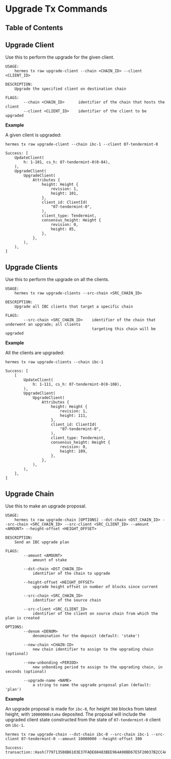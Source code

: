 # Upgrade Tx Commands

## Table of Contents

<!-- toc -->

## Upgrade Client

Use this to perform the upgrade for the given client.

```shell
USAGE:
    hermes tx raw upgrade-client --chain <CHAIN_ID> --client <CLIENT_ID>

DESCRIPTION:
    Upgrade the specified client on destination chain
    
FLAGS:
        --chain <CHAIN_ID>      identifier of the chain that hosts the client
        --client <CLIENT_ID>    identifier of the client to be upgraded
```

__Example__

A given client is upgraded:

```shell
hermes tx raw upgrade-client --chain ibc-1 --client 07-tendermint-0
````

```
Success: [
    UpdateClient(
        h: 1-101, cs_h: 07-tendermint-0(0-84),
    ),
    UpgradeClient(
        UpgradeClient(
            Attributes {
                height: Height {
                    revision: 1,
                    height: 101,
                },
                client_id: ClientId(
                    "07-tendermint-0",
                ),
                client_type: Tendermint,
                consensus_height: Height {
                    revision: 0,
                    height: 85,
                },
            },
        ),
    ),
]
```

## Upgrade Clients

Use this to perform the upgrade on all the clients.

```shell
USAGE:
    hermes tx raw upgrade-clients --src-chain <SRC_CHAIN_ID>

DESCRIPTION:
    Upgrade all IBC clients that target a specific chain
 
FLAGS:
        --src-chain <SRC_CHAIN_ID>    identifier of the chain that underwent an upgrade; all clients
                                      targeting this chain will be upgraded
```

__Example__

All the clients are upgraded:

```shell
hermes tx raw upgrade-clients --chain ibc-1
````

```
Success: [
    [
        UpdateClient(
            h: 1-111, cs_h: 07-tendermint-0(0-108),
        ),
        UpgradeClient(
            UpgradeClient(
                Attributes {
                    height: Height {
                        revision: 1,
                        height: 111,
                    },
                    client_id: ClientId(
                        "07-tendermint-0",
                    ),
                    client_type: Tendermint,
                    consensus_height: Height {
                        revision: 0,
                        height: 109,
                    },
                },
            ),
        ),
    ],
]
```

## Upgrade Chain

Use this to make an upgrade proposal.

```shell
USAGE:
    hermes tx raw upgrade-chain [OPTIONS] --dst-chain <DST_CHAIN_ID> --src-chain <SRC_CHAIN_ID> --src-client <SRC_CLIENT_ID> --amount <AMOUNT> --height-offset <HEIGHT_OFFSET>

DESCRIPTION:
    Send an IBC upgrade plan
 
FLAGS:
        --amount <AMOUNT>
            amount of stake

        --dst-chain <DST_CHAIN_ID>
            identifier of the chain to upgrade

        --height-offset <HEIGHT_OFFSET>
            upgrade height offset in number of blocks since current

        --src-chain <SRC_CHAIN_ID>
            identifier of the source chain

        --src-client <SRC_CLIENT_ID>
            identifier of the client on source chain from which the plan is created

OPTIONS:
        --denom <DENOM>
            denomination for the deposit (default: 'stake')

        --new-chain <CHAIN-ID>
            new chain identifier to assign to the upgrading chain (optional)

        --new-unbonding <PERIOD>
            new unbonding period to assign to the upgrading chain, in seconds (optional)

        --upgrade-name <NAME>
            a string to name the upgrade proposal plan (default: 'plan')

```

__Example__

An upgrade proposal is made for `ibc-0`, for height `300` blocks from latest height, with `10000000stake` deposited. The proposal will include the upgraded client state constructed from the state of `07-tendermint-0` client on `ibc-1`.

```shell
hermes tx raw upgrade-chain --dst-chain ibc-0 --src-chain ibc-1 --src-client 07-tendermint-0 --amount 10000000 --height-offset 300
```

```
Success: transaction::Hash(779713508B6103E37FADE60483BEE964A90BD67E5F20037B2CC4AE0E90B707C3)
```